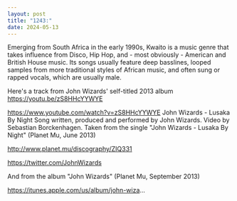 ```yaml
---
layout: post
title: "1243:"
date: 2024-05-13
---
```


Emerging from South Africa in the early 1990s, Kwaito is a music genre that takes influence from Disco, Hip Hop, and - most obviously - American and British House music. Its songs usually feature deep basslines, looped samples from more traditional styles of African music, and often sung or rapped vocals, which are usually male. 

Here's a track from John Wizards' self-titled 2013 album
https://youtu.be/zS8HHcYYWYE

https://www.youtube.com/watch?v=zS8HHcYYWYE
John Wizards - Lusaka By Night
Song written, produced and performed by John Wizards.
Video by Sebastian Borckenhagen.
Taken from the single "John Wizards - Lusaka By Night" (Planet Mu, June 2013)

http://www.planet.mu/discography/ZIQ331

https://twitter.com/JohnWizards

And from the album "John Wizards" (Planet Mu, September 2013) 

https://itunes.apple.com/us/album/john-wiza...
